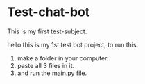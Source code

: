 # Test-chat-bot
This is my first test-subject.

hello this is my 1st test bot project, to run this.
1) make a folder in your computer.
2) paste all 3 files in it.
3) and run the main.py file.
